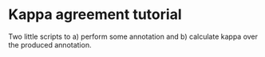 # Kappa agreement tutorial

Two little scripts to a) perform some annotation and b) calculate kappa over the produced annotation.
